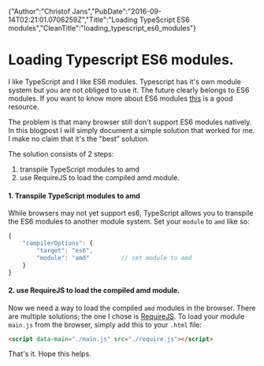 {"Author":"Christof Jans","PubDate":"2016-09-14T02:21:01.0706259Z","Title":"Loading TypeScript ES6 modules","CleanTitle":"loading_typescript_es6_modules"}

# Loading Typescript ES6 modules.

I like TypeScript and I like ES6 modules. Typescript has it's own module system but you are not obliged to use it. The future clearly belongs to ES6 modules. If you want to know more about ES6 modules [this](http://www.2ality.com/2014/09/es6-modules-final.html) is a good resource.

The problem is that many browser still don't support ES6 modules natively. In this blogpost I will simply document a simple solution that worked for me. I make no claim that it's the "best" solution.

The solution consists of 2 steps:

1. transpile TypeScript modules to amd
2. use RequireJS to load the compiled amd module.

#### 1. Transpile TypeScript modules to amd

While browsers may not yet support es6, TypeScript allows you to transpile the ES6 modules to another module system. Set your `module` to `amd` like so: 

```javascript
{
    "compilerOptions": {
        "target": "es6",
        "module": "amd"         // set module to amd
    }
}
```

#### 2. use RequireJS to load the compiled amd module.

Now we need a way to load the compiled `amd` modules in the browser. There are multiple solutions; the one I chose is [RequireJS](http://requirejs.org/). To load your module `main.js` from the browser, simply add this to your `.html` file:

```html
<script data-main="./main.js" src="./require.js"></script>
```

That's it. Hope this helps.